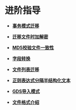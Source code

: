 # 进阶指导<a name="dayu_01_0100"></a>

-   **[事务模式迁移](事务模式迁移.md)**  

-   **[迁移文件时加解密](迁移文件时加解密.md)**  

-   **[MD5校验文件一致性](MD5校验文件一致性.md)**  

-   **[字段转换](字段转换.md)**  

-   **[文件列表迁移](文件列表迁移.md)**  

-   **[正则表达式分隔半结构化文本](正则表达式分隔半结构化文本.md)**  

-   **[GDS导入模式](GDS导入模式.md)**  

-   **[文件格式介绍](文件格式介绍.md)**  


